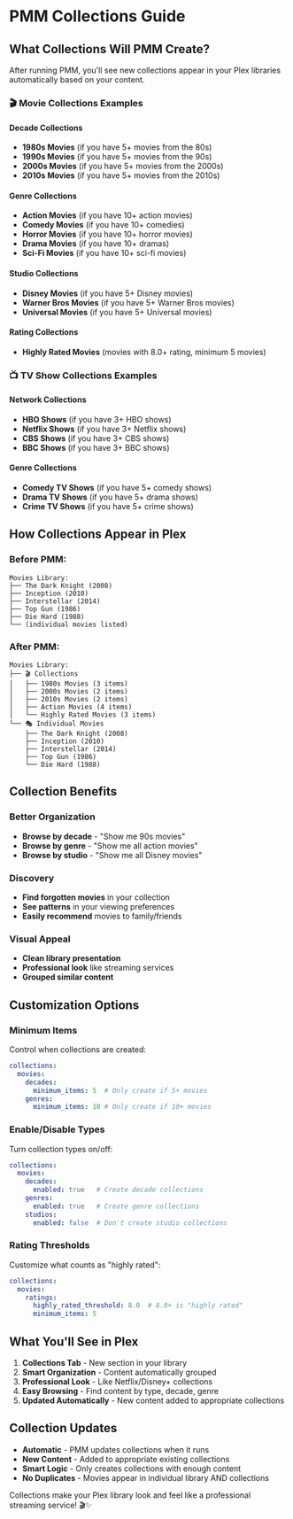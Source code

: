 # PMM Collections Guide

## What Collections Will PMM Create?

After running PMM, you'll see new collections appear in your Plex libraries automatically based on your content.

### 🎬 **Movie Collections Examples**

#### **Decade Collections**
- **1980s Movies** (if you have 5+ movies from the 80s)
- **1990s Movies** (if you have 5+ movies from the 90s)  
- **2000s Movies** (if you have 5+ movies from the 2000s)
- **2010s Movies** (if you have 5+ movies from the 2010s)

#### **Genre Collections**
- **Action Movies** (if you have 10+ action movies)
- **Comedy Movies** (if you have 10+ comedies)
- **Horror Movies** (if you have 10+ horror movies)
- **Drama Movies** (if you have 10+ dramas)
- **Sci-Fi Movies** (if you have 10+ sci-fi movies)

#### **Studio Collections**
- **Disney Movies** (if you have 5+ Disney movies)
- **Warner Bros Movies** (if you have 5+ Warner Bros movies)
- **Universal Movies** (if you have 5+ Universal movies)

#### **Rating Collections**
- **Highly Rated Movies** (movies with 8.0+ rating, minimum 5 movies)

### 📺 **TV Show Collections Examples**

#### **Network Collections**
- **HBO Shows** (if you have 3+ HBO shows)
- **Netflix Shows** (if you have 3+ Netflix shows)
- **CBS Shows** (if you have 3+ CBS shows)
- **BBC Shows** (if you have 3+ BBC shows)

#### **Genre Collections**
- **Comedy TV Shows** (if you have 5+ comedy shows)
- **Drama TV Shows** (if you have 5+ drama shows)
- **Crime TV Shows** (if you have 5+ crime shows)

## How Collections Appear in Plex

### **Before PMM:**
```
Movies Library:
├── The Dark Knight (2008)
├── Inception (2010)
├── Interstellar (2014)
├── Top Gun (1986)
├── Die Hard (1988)
└── (individual movies listed)
```

### **After PMM:**
```
Movies Library:
├── 🎬 Collections
│   ├── 1980s Movies (3 items)
│   ├── 2000s Movies (2 items) 
│   ├── 2010s Movies (2 items)
│   ├── Action Movies (4 items)
│   └── Highly Rated Movies (3 items)
└── 🎭 Individual Movies
    ├── The Dark Knight (2008)
    ├── Inception (2010)
    ├── Interstellar (2014)
    ├── Top Gun (1986)
    └── Die Hard (1988)
```

## Collection Benefits

### **Better Organization**
- **Browse by decade** - "Show me 90s movies"
- **Browse by genre** - "Show me all action movies"
- **Browse by studio** - "Show me all Disney movies"

### **Discovery**
- **Find forgotten movies** in your collection
- **See patterns** in your viewing preferences
- **Easily recommend** movies to family/friends

### **Visual Appeal**
- **Clean library presentation**
- **Professional look** like streaming services
- **Grouped similar content**

## Customization Options

### **Minimum Items**
Control when collections are created:
```yaml
collections:
  movies:
    decades:
      minimum_items: 5  # Only create if 5+ movies
    genres:
      minimum_items: 10 # Only create if 10+ movies
```

### **Enable/Disable Types**
Turn collection types on/off:
```yaml
collections:
  movies:
    decades:
      enabled: true   # Create decade collections
    genres:
      enabled: true   # Create genre collections
    studios:
      enabled: false  # Don't create studio collections
```

### **Rating Thresholds**
Customize what counts as "highly rated":
```yaml
collections:
  movies:
    ratings:
      highly_rated_threshold: 8.0  # 8.0+ is "highly rated"
      minimum_items: 5
```

## What You'll See in Plex

1. **Collections Tab** - New section in your library
2. **Smart Organization** - Content automatically grouped
3. **Professional Look** - Like Netflix/Disney+ collections
4. **Easy Browsing** - Find content by type, decade, genre
5. **Updated Automatically** - New content added to appropriate collections

## Collection Updates

- **Automatic** - PMM updates collections when it runs
- **New Content** - Added to appropriate existing collections
- **Smart Logic** - Only creates collections with enough content
- **No Duplicates** - Movies appear in individual library AND collections

Collections make your Plex library look and feel like a professional streaming service! 🎬✨
